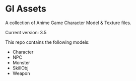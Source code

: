 
# GI Assets
A collection of Anime Game Character Model & Texture files.

Current version: 3.5

This repo contains the following models:
- Character
- NPC
- Monster
- SkillObj
- Weapon
